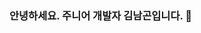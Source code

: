 ### 안녕하세요. 주니어 개발자 김남곤입니다. 👋
<!--
[저를 소개합니다](https://namgonkim.notion.site/47c4c116f03e453ab83a1cfb3a2c2b0c)

     
.
**namgonkim/namgonkim** is a ✨ _special_ ✨ repository because its `README.md` (this file) appears on your GitHub profile.

Here are some ideas to get you started:

- 🔭 I’m currently working on ...
- 🌱 I’m currently learning ...
- 👯 I’m looking to collaborate on ...
- 🤔 I’m looking for help with ...
- 💬 Ask me about ...
- 📫 How to reach me: ...
- 😄 Pronouns: ...
- ⚡ Fun fact: ...
-->

